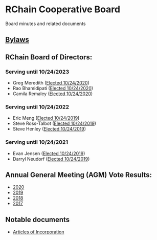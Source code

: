 # RChain Cooperative Board
Board minutes and related documents

## [Bylaws](Bylaws.md)

## RChain Board of Directors:

### Serving until 10/24/2023
- Greg Meredith ([Elected 10/24/2020](https://github.com/rchain/legaldocs/tree/master/2020%20Annual%20Meeting))
- Rao Bhamidipati ([Elected 10/24/2020](https://github.com/rchain/legaldocs/tree/master/2020%20Annual%20Meeting))
- Camila Remaley ([Elected 10/24/2020](https://github.com/rchain/legaldocs/tree/master/2020%20Annual%20Meeting))

### Serving until 10/24/2022
 - Eric Meng ([Elected 10/24/2019](https://github.com/rchain/legaldocs/tree/master/2019%20Annual%20Meeting))
 - Steve Ross-Talbot ([Elected 10/24/2019](https://github.com/rchain/legaldocs/tree/master/2019%20Annual%20Meeting))
 - Steve Henley ([Elected 10/24/2019](https://github.com/rchain/legaldocs/tree/master/2019%20Annual%20Meeting))

### Serving until 10/24/2021
  - Evan Jensen  ([Elected 10/24/2019](https://github.com/rchain/legaldocs/tree/master/2019%20Annual%20Meeting))
  - Darryl Neudorf ([Elected 10/24/2019](https://github.com/rchain/legaldocs/tree/master/2019%20Annual%20Meeting))

## Annual General Meeting (AGM) Vote Results:

- [2020](https://github.com/rchain/legaldocs/tree/master/2020%20Annual%20Meeting)
- [2019](https://github.com/rchain/legaldocs/tree/master/2019%20Annual%20Meeting)
- [2018](2018/11-06/2018%20Election%20Results.pdf)
- [2017](2017/11-14/Meeting%20Minutes.pdf)

## Notable documents
 - [Articles of Incorporation](2017/01-10/RChain%20Cooperative%20-%20Articles%20of%20Incorporation%20with%20RA.pdf)
